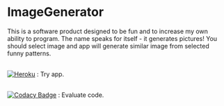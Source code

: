 # ImageGenerator

This is a software product designed to be fun and to increase my own ability to program. 
The name speaks for itself - it generates pictures!
You should select image and app will generate similar image from selected funny patterns.

<br>[![Heroku](https://heroku-badge.herokuapp.com/?app=image-generator-app&root=/)](https://image-generator-app.herokuapp.com/)
: Try app.

<br>[![Codacy Badge](https://api.codacy.com/project/badge/Grade/24ff295c7ebf44f1b023db677ad068d6)](https://www.codacy.com/app/bogdan-math-stepanov/ImageGeneratorApplication?utm_source=github.com&amp;utm_medium=referral&amp;utm_content=Bogdan-Math/ImageGeneratorApplication&amp;utm_campaign=Badge_Grade)
: Evaluate code.
